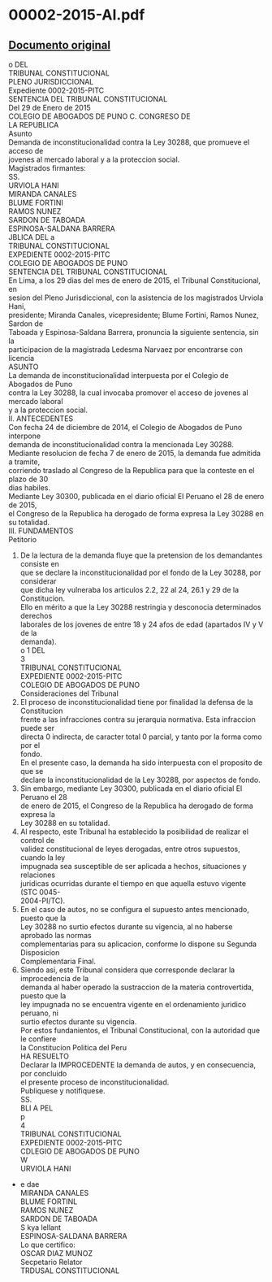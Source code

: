 
00002-2015-AI.pdf
=================
  
[Documento original](https://tc.gob.pe/jurisprudencia/2015/00002-2015-AI.pdf)  
---  
o DEL  
TRIBUNAL CONSTITUCIONAL  
PLENO JURISDICCIONAL  
Expediente 0002-2015-PITC  
SENTENCIA DEL TRIBUNAL CONSTITUCIONAL  
Del 29 de Enero de 2015  
COLEGIO DE ABOGADOS DE PUNO C. CONGRESO DE  
LA REPUBLICA  
Asunto  
Demanda de inconstitucionalidad contra la Ley 30288, que promueve el acceso de  
jovenes al mercado laboral y a la proteccion social.  
Magistrados firmantes:  
SS.  
URVIOLA HANI  
MIRANDA CANALES  
BLUME FORTINI  
RAMOS NUNEZ  
SARDON DE TABOADA  
ESPINOSA-SALDANA BARRERA  
JBLICA DEL a  
TRIBUNAL CONSTITUCIONAL  
EXPEDIENTE 0002-2015-PITC  
COLEGIO DE ABOGADOS DE PUNO  
SENTENCIA DEL TRIBUNAL CONSTITUCIONAL  
En Lima, a los 29 dias del mes de enero de 2015, el Tribunal Constitucional, en  
sesion del Pleno Jurisdiccional, con la asistencia de los magistrados Urviola Hani,  
presidente; Miranda Canales, vicepresidente; Blume Fortini, Ramos Nunez, Sardon de  
Taboada y Espinosa-Saldana Barrera, pronuncia la siguiente sentencia, sin la  
participacion de la magistrada Ledesma Narvaez por encontrarse con licencia  
ASUNTO  
La demanda de inconstitucionalidad interpuesta por el Colegio de Abogados de Puno  
contra la Ley 30288, la cual invocaba promover el acceso de jovenes al mercado laboral  
y a la proteccion social.  
II. ANTECEDENTES  
Con fecha 24 de diciembre de 2014, el Colegio de Abogados de Puno interpone  
demanda de inconstitucionalidad contra la mencionada Ley 30288.  
Mediante resolucion de fecha 7 de enero de 2015, la demanda fue admitida a tramite,  
corriendo traslado al Congreso de la Republica para que la conteste en el plazo de 30  
dias habiles.  
Mediante Ley 30300, publicada en el diario oficial El Peruano el 28 de enero de 2015,  
el Congreso de la Republica ha derogado de forma expresa la Ley 30288 en su totalidad.  
III. FUNDAMENTOS  
Petitorio  
1. De la lectura de la demanda fluye que la pretension de los demandantes consiste en  
que se declare la inconstitucionalidad por el fondo de la Ley 30288, por considerar  
que dicha ley vulneraba los articulos 2.2, 22 al 24, 26.1 y 29 de la Constitucion.  
Ello en mérito a que la Ley 30288 restringia y desconocia determinados derechos  
laborales de los jovenes de entre 18 y 24 afos de edad (apartados IV y V de la  
demanda).  
o 1 DEL  
3  
TRIBUNAL CONSTITUCIONAL  
EXPEDIENTE 0002-2015-PITC  
COLEGIO DE ABOGADOS DE PUNO  
Consideraciones del Tribunal  
2. El proceso de inconstitucionalidad tiene por finalidad la defensa de la Constitucion  
frente a las infracciones contra su jerarquia normativa. Esta infraccion puede ser  
directa 0 indirecta, de caracter total 0 parcial, y tanto por la forma como por el  
fondo.  
En el presente caso, la demanda ha sido interpuesta con el proposito de que se  
declare la inconstitucionalidad de la Ley 30288, por aspectos de fondo.  
4. Sin embargo, mediante Ley 30300, publicada en el diario oficial El Peruano el 28  
de enero de 2015, el Congreso de la Republica ha derogado de forma expresa la  
Ley 30288 en su totalidad.  
5. Al respecto, este Tribunal ha establecido la posibilidad de realizar el control de  
validez constitucional de leyes derogadas, entre otros supuestos, cuando la ley  
impugnada sea susceptible de ser aplicada a hechos, situaciones y relaciones  
juridicas ocurridas durante el tiempo en que aquella estuvo vigente (STC 0045-  
2004-PI/TC).  
6. En el caso de autos, no se configura el supuesto antes mencionado, puesto que la  
Ley 30288 no surtio efectos durante su vigencia, al no haberse aprobado las normas  
complementarias para su aplicacion, conforme lo dispone su Segunda Disposicion  
Complementaria Final.  
7. Siendo asi, este Tribunal considera que corresponde declarar la improcedencia de la  
demanda al haber operado la sustraccion de la materia controvertida, puesto que la  
ley impugnada no se encuentra vigente en el ordenamiento juridico peruano, ni  
surtio efectos durante su vigencia.  
Por estos fundanientos, el Tribunal Constitucional, con la autoridad que le confiere  
la Constitucion Politica del Peru  
HA RESUELTO  
Declarar la IMPROCEDENTE la demanda de autos, y en consecuencia, por concluido  
el presente proceso de inconstitucionalidad.  
Publiquese y notifiquese.  
SS.  
BLI A PEL  
p  
4  
TRIBUNAL CONSTITUCIONAL  
EXPEDIENTE 0002-2015-PITC  
CDLEGIO DE ABOGADOS DE PUNO  
W  
URVIOLA HANI  
- e dae  
MIRANDA CANALES  
BLUME FORTINL  
RAMOS NUNEZ  
SARDON DE TABOADA  
S kya lellant  
ESPINOSA-SALDANA BARRERA  
Lo que certifico:  
OSCAR DIAZ MUNOZ  
Secpetario Relator  
TRDUSAL CONSTITUCIONAL